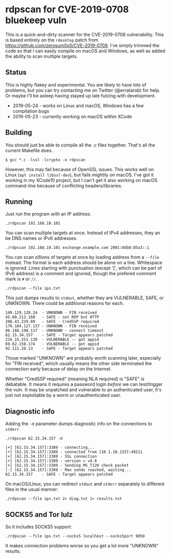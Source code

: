 # rdpscan for CVE-2019-0708 bluekeep vuln

This is a quick-and-dirty scanner for the CVE-2019-0708 vulnerability.
This is based entirely on the `rdesktop` patch from https://github.com/zerosum0x0/CVE-2019-0708.
I've simply trimmed the code so that I can easily compile on macOS and Windows,
as well as added the ability to scan multiple targets.

## Status

This is highly flakey and experimental. You are likely to have lots of problems, but
you can try contacting me on Twitter (@erratarob) for help. Or maybe I'll be asleep
having stayed up late futzing with development.

 - 2019-05-24 - works on Linux and macOS, Windows has a few compilation bugs
 - 2019-05-23 - currently working on macOS within XCode

## Building

You should just be able to compile all the *.c* files together. That's
all the current Makefile does.

    $ gcc *.c -lssl -lcrypto -o rdpscan
    
However, this may fail because of OpenSSL issues. This works well
on Linux (`apt install libssl-dev`), but fails mightily on macOS.
I've got it working in my XCode10 project, but I can't get it also working
on macOS command-line because of conflicting headers/libraries.

## Running

Just run the program with an IP address:

    ./rdpscan 192.168.10.101
    
You can scan multiple targets at once. Instead of IPv4 addresses, they an be
DNS names or IPv6 addresses.

    ./rdpscan 192.168.10.101 exchange.example.com 2001:0db8:85a3::1

You can scan zillions of targets at once by loading address from a `--file` instead.
The format is each address should be alone on a line. Whitespace is ignored.
Lines starting with punctuation (except '[', which can be part of IPv6 address) is 
a comment and ignored, though the prefered comment mark is `#` or `//`.

    ./rdpscan --file ips.txt

This just dumps results to `stdout`, whether they are VULNERABLE, SAFE, or UNKNOWN.
There could be additional reasons for each.

    149.129.120.24  - UNKNOWN - FIN received
    45.60.213.160   - SAFE - not RDP but HTTP
    208.43.229.89   - SAFE - CredSSP required
    170.104.127.137 - UNKNOWN - FIN received
    86.188.190.117  - UNKNOWN - connect timeout
    62.15.34.157    - SAFE - Target appears patched
    216.15.251.120  - VULNERABLE -- got appid
    69.62.158.174   - VULNERABLE -- got appid
    92.111.20.13    - SAFE - Target appears patched

Those marked "UNKNOWN" are probably worth scanning later, especially
for "FIN received", which usually means the other side terminated the connection
early because of delay on the Internet.

Whether "CredSSP required" (meaning NLA required) is "SAFE" is debatable.
It means it requires a password
login *before* we can test/trigger the vuln. It may be unpatched and vulnerable to
an authenticated user, it's just not exploitable by a worm or unauthenticated user.

## Diagnostic info

Adding the `-d` parameter dumps diagnostic info on the connections to `stderr`.

    ./rdpscan 62.15.34.157 -d
    
    [+] [62.15.34.157]:3389 - connecting...
    [+] [62.15.34.157]:3389 - connected from [10.1.10.133]:49211
    [+] [62.15.34.157]:3389 - SSL connection
    [+] [62.15.34.157]:3389 - version = v4.8
    [+] [62.15.34.157]:3389 - Sending MS_T120 check packet
    [-] [62.15.34.157]:3389 - Max sends reached, waiting...
    62.15.34.157    - SAFE - Target appears patched
    
On macOS/Linux, you can redirect `stdout` and `stderr` separately to different
files in the usual manner:

    ./rdpscan --file ips.txt 2> diag.txt 1> results.txt


## SOCKS5 and Tor lulz

So it includes SOCKS5 support:

    ./rdpscan --file ips.txt --socks5 localhost --socks5port 9050
    
It makes connection problems worse so you get a lot more "UNKNOWN" results.
